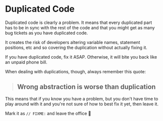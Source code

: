 # Duplicated Code

Duplicated code is clearly a problem. It means that every duplicated part has to be in sync with the rest of the code and that you might get as many bug tickets as you have duplicated code.

It creates the risk of developers altering variable names, statement positions, etc and so covering the duplication without actually fixing it.

If you have duplicated code, fix it ASAP. Otherwise, it will bite you back like an unpaid phone bill.

When dealing with duplications, though, always remember this quote:
> ## **Wrong abstraction is worse than duplication**

This means that if you know you have a problem, but you don't have time to play around with it and you're not sure of how to best fix it yet, then leave it.

Mark it as `// FIXME:` and leave the office 🤫
